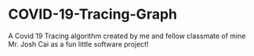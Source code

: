 # COVID-19-Tracing-Graph
A Covid 19 Tracing algorithm created by me and fellow classmate of mine Mr. Josh Cai as a fun little software project!
